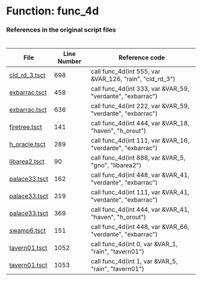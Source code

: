 # Function: func_4d 
### References in the original script files

#

| File | Line Number | Reference code |
| --- | --- | --- |
| [cld_rd_3.tsct](../../../out/cld_rd_3.tsct#L698) | 698 | call func_4d(int 555, var &VAR_126, "rain", "cld_rd_3") |
| [exbarrac.tsct](../../../out/exbarrac.tsct#L458) | 458 | call func_4d(int 333, var &VAR_59, "verdante", "exbarrac") |
| [exbarrac.tsct](../../../out/exbarrac.tsct#L636) | 636 | call func_4d(int 222, var &VAR_59, "verdante", "exbarrac") |
| [firetree.tsct](../../../out/firetree.tsct#L141) | 141 | call func_4d(int 444, var &VAR_18, "haven", "h_orout") |
| [h_oracle.tsct](../../../out/h_oracle.tsct#L289) | 289 | call func_4d(int 111, var &VAR_16, "verdante", "exbarrac") |
| [libarea2.tsct](../../../out/libarea2.tsct#L90) | 90 | call func_4d(int 888, var &VAR_5, "gno", "libarea2") |
| [palace33.tsct](../../../out/palace33.tsct#L162) | 162 | call func_4d(int 448, var &VAR_41, "verdante", "exbarrac") |
| [palace33.tsct](../../../out/palace33.tsct#L219) | 219 | call func_4d(int 111, var &VAR_41, "verdante", "exbarrac") |
| [palace33.tsct](../../../out/palace33.tsct#L369) | 369 | call func_4d(int 444, var &VAR_41, "haven", "h_orout") |
| [swamp6.tsct](../../../out/swamp6.tsct#L151) | 151 | call func_4d(int 448, var &VAR_66, "verdante", "exbarrac") |
| [tavern01.tsct](../../../out/tavern01.tsct#L1052) | 1052 | call func_4d(int 0, var &VAR_1, "rain", "tavern01") |
| [tavern01.tsct](../../../out/tavern01.tsct#L1053) | 1053 | call func_4d(int 1, var &VAR_5, "rain", "tavern01") |
